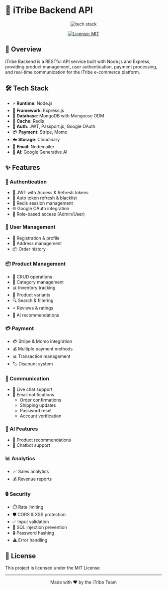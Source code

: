 # 🚀 iTribe Backend API

<div align="center">

<img src="https://skillicons.dev/icons?i=nodejs,express,mongodb,redis" alt="tech stack" />

[![License: MIT](https://img.shields.io/badge/License-MIT-yellow.svg?style=for-the-badge)](https://opensource.org/licenses/MIT)

</div>

## 📝 Overview
iTribe Backend is a RESTful API service built with Node.js and Express, providing product management, user authentication, payment processing, and real-time communication for the iTribe e-commerce platform.

## 🛠️ Tech Stack
- ⚡ **Runtime**: Node.js
- 🎯 **Framework**: Express.js
- 💾 **Database**: MongoDB with Mongoose ODM
- 🔄 **Cache**: Redis
- 🔐 **Auth**: JWT, Passport.js, Google OAuth
- 💳 **Payment**: Stripe, Momo
- ☁️ **Storage**: Cloudinary
- 📧 **Email**: Nodemailer
- 🤖 **AI**: Google Generative AI

## ✨ Features

### 🔐 Authentication
- 🔑 JWT with Access & Refresh tokens
- 🔄 Auto token refresh & blacklist
- 💾 Redis session management
- 🌐 Google OAuth integration
- 👥 Role-based access (Admin/User)

### 👥 User Management
- 👤 Registration & profile
- 📍 Address management
- 📦 Order history

### 📦 Product Management
- 📝 CRUD operations
- 📑 Category management
- 📊 Inventory tracking
- 🔄 Product variants
- 🔍 Search & filtering
- ⭐ Reviews & ratings
- 🤖 AI recommendations

### 💳 Payment
- 💳 Stripe & Momo integration
- 💰 Multiple payment methods
- 📊 Transaction management
- 🏷️ Discount system


### 💬 Communication
- 💬 Live chat support
- 📧 Email notifications
  - Order confirmations
  - Shipping updates
  - Password reset
  - Account verification

### 🤖 AI Features
- 🤖 Product recommendations
- 💬 Chatbot support

### 📊 Analytics
- 📈 Sales analytics
- 💰 Revenue reports

### 🔒 Security
- ⏱️ Rate limiting
- 🛡️ CORS & XSS protection
- ✅ Input validation
- 🚫 SQL injection prevention
- 🔒 Password hashing
- ⚠️ Error handling

## 📄 License
This project is licensed under the MIT License

---

<div align="center">
Made with ❤️ by the iTribe Team
</div>

